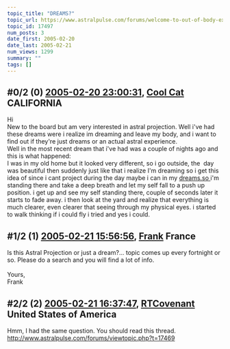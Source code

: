 ```yaml
---
topic_title: "DREAMS?"
topic_url: https://www.astralpulse.com/forums/welcome-to-out-of-body-experiences!/dreams-17497
topic_id: 17497
num_posts: 3
date_first: 2005-02-20
date_last: 2005-02-21
num_views: 1299
summary: ""
tags: []
---
```


## \#0/2 (0) [2005-02-20 23:00:31](https://www.astralpulse.com/forums/index.php?msg=151061), [Cool Cat](https://www.astralpulse.com/forums/profile/?u=8423) CALIFORNIA ##
<section>
Hi
<br>
New to the board but am very interested in astral projection. Well i've had these dreams were i realize im dreaming and leave my body, and i want to find out if they're just dreams or an actual astral experience.
<br>
Well in the most recent dream that i've had was a couple of nights ago and this is what happened:
<br>
I was in my old home but it looked very different, so i go outside, the  day was beautiful then suddenly just like that i realize I'm dreaming so i get this idea of since i cant project during the day maybe i can in my
<a class="bbc_link" href="https://www.astralpulse.com/forums///dreams.so" rel="noopener" target="_blank">
 dreams.so
</a>
i'm standing there and take a deep breath and let my self fall to a push up position. i get up and see my self standing there, couple of seconds later it starts to fade away. i then look at the yard and realize that everything is much clearer, even clearer that seeing through my physical eyes. i started to walk thinking if i could fly i tried and yes i could.
</section>

## \#1/2 (1) [2005-02-21 15:56:56](https://www.astralpulse.com/forums/index.php?msg=151257), [Frank](https://www.astralpulse.com/forums/profile/?u=359) France ##
<section>
Is this Astral Projection or just a dream?... topic comes up every fortnight or so. Please do a search and you will find a lot of info.
<br>
<br>
Yours,
<br>
Frank
</section>

## \#2/2 (2) [2005-02-21 16:37:47](https://www.astralpulse.com/forums/index.php?msg=151268), [RTCovenant](https://www.astralpulse.com/forums/profile/?u=8389) United States of America ##
<section>
Hmm, I had the same question. You should read this thread.
<a class="bbc_link" href="http://www.astralpulse.com/forums/viewtopic.php?t=17469" rel="noopener" target="_blank">
 http://www.astralpulse.com/forums/viewtopic.php?t=17469
</a>
</section>
